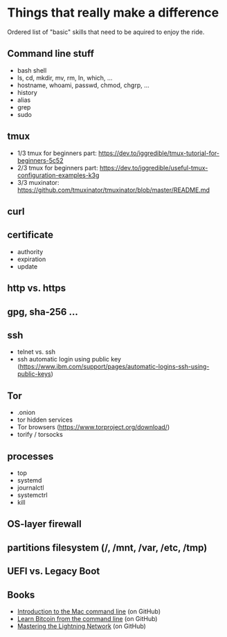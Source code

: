 # Things that really make a difference

Ordered list of "basic" skills that need to be aquired to enjoy the ride.

## Command line stuff
- bash shell
- ls, cd, mkdir, mv, rm, ln, which,  …
- hostname, whoami, passwd, chmod, chgrp, …
- history 
- alias
- grep
- sudo
## tmux
- 1/3 tmux for beginners part: https://dev.to/iggredible/tmux-tutorial-for-beginners-5c52 
- 2/3 tmux for beginners part: https://dev.to/iggredible/useful-tmux-configuration-examples-k3g
- 3/3 muxinator: https://github.com/tmuxinator/tmuxinator/blob/master/README.md
## curl
## certificate 
- authority
- expiration
- update
## http vs. https
## gpg, sha-256 …
## ssh
- telnet vs. ssh
- ssh automatic login using public key (https://www.ibm.com/support/pages/automatic-logins-ssh-using-public-keys) 
## Tor
- .onion 
- tor hidden services
- Tor browsers (https://www.torproject.org/download/)
- torify / torsocks
## processes
- top
- systemd
- journalctl
- systemctrl
- kill
## OS-layer firewall
## partitions filesystem (/, /mnt, /var, /etc, /tmp)
## UEFI vs. Legacy Boot
## Books
- [Introduction to the Mac command line](https://github.com/ChristopherA/intro-mac-command-line) (on GitHub)
- [Learn Bitcoin from the command line](https://github.com/BlockchainCommons/Learning-Bitcoin-from-the-Command-Line#readme) (on GitHub)
- [Mastering the Lightning Network](https://github.com/lnbook/lnbook#readme) (on GitHub)
